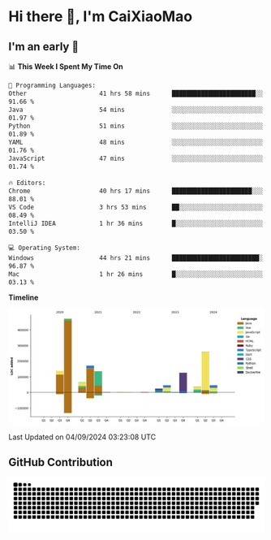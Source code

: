# Hi there 👋, I'm CaiXiaoMao

## I'm an early 🐤
<!--START_SECTION:waka-->
📊 **This Week I Spent My Time On** 

```text
💬 Programming Languages: 
Other                    41 hrs 58 mins      ███████████████████████░░   91.66 % 
Java                     54 mins             ░░░░░░░░░░░░░░░░░░░░░░░░░   01.97 % 
Python                   51 mins             ░░░░░░░░░░░░░░░░░░░░░░░░░   01.89 % 
YAML                     48 mins             ░░░░░░░░░░░░░░░░░░░░░░░░░   01.76 % 
JavaScript               47 mins             ░░░░░░░░░░░░░░░░░░░░░░░░░   01.74 % 

🔥 Editors: 
Chrome                   40 hrs 17 mins      ██████████████████████░░░   88.01 % 
VS Code                  3 hrs 53 mins       ██░░░░░░░░░░░░░░░░░░░░░░░   08.49 % 
IntelliJ IDEA            1 hr 36 mins        █░░░░░░░░░░░░░░░░░░░░░░░░   03.50 % 

💻 Operating System: 
Windows                  44 hrs 21 mins      ████████████████████████░   96.87 % 
Mac                      1 hr 26 mins        █░░░░░░░░░░░░░░░░░░░░░░░░   03.13 % 
```

**Timeline**

![Lines of Code chart](https://raw.githubusercontent.com/caixiaomao/caixiaomao/main/assets/bar_graph.png)


 Last Updated on 04/09/2024 03:23:08 UTC
<!--END_SECTION:waka-->

## GitHub Contribution
<picture>
  <source media="(prefers-color-scheme: dark)" srcset="/dist/snake/github-contribution-grid-snake-dark.svg" />
  <source media="(prefers-color-scheme: light)" srcset="/dist/snake/github-contribution-grid-snake.svg" />
  <img alt="github contribution grid snake animation" src="/dist/snake/github-contribution-grid-snake.svg" />
</picture>
